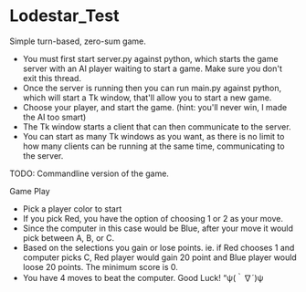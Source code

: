 # Lodestar_Test

Simple turn-based, zero-sum game.
- You must first start server.py against python, which starts the game server with an AI player waiting to start a game. Make sure you don't exit this thread.
- Once the server is running then you can run main.py against python, which will start a Tk window, that'll allow you to start a new  game.
- Choose your player, and start the game. (hint: you'll never win, I made the AI too smart)
- The Tk window starts a client that can then communicate to the server.
- You can start as many Tk windows as you want, as there is no limit to how many clients can be running at the same time, communicating to the server.

TODO:  Commandline version of the game.


Game Play
- Pick a player color to start
- If you pick Red, you have the option of choosing 1 or 2 as your move.
- Since the computer in this case would be Blue, after your move it would pick between A, B, or C.
- Based on the selections you gain or lose points. ie. if Red chooses 1 and computer picks C, Red player would gain 20 point and Blue player would loose 20 points. The minimum score is 0.
- You have 4 moves to beat the computer. Good Luck! “ψ(｀∇´)ψ	
